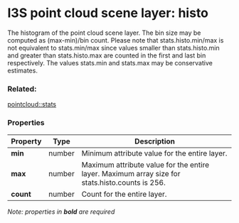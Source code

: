 # I3S point cloud scene layer: histo

The histogram of the point cloud scene layer. The bin size may be computed as (max-min)/bin count. Please note that stats.histo.min/max is not equivalent to stats.min/max since values smaller than stats.histo.min and greater than stats.histo.max are counted in the first and last bin respectively. The values stats.min and stats.max may be conservative estimates.

### Related:

[pointcloud::stats](stats.md)
### Properties

| Property | Type | Description |
| --- | --- | --- |
| **min** | number | Minimum attribute value for the entire layer. |
| **max** | number | Maximum attribute value for the entire layer. Maximum array size for stats.histo.counts is 256. |
| **count** | number | Count for the entire layer. |

*Note: properties in **bold** are required*

